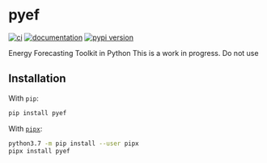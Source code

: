 # pyef

[![ci](https://github.com/sardanabhav/pyef/workflows/ci/badge.svg)](https://github.com/sardanabhav/pyef/actions?query=workflow%3Aci)
[![documentation](https://img.shields.io/badge/docs-mkdocs%20material-blue.svg?style=flat)](https://sardanabhav.github.io/pyef/)
[![pypi version](https://img.shields.io/pypi/v/pyef.svg)](https://pypi.org/project/pyef/)
<!-- [![pre-commit.ci status](https://results.pre-commit.ci/badge/github/sardanabhav/pyef/main.svg)](https://results.pre-commit.ci/latest/github/sardanabhav/pyef/main) -->
<!-- [![gitpod](https://img.shields.io/badge/gitpod-workspace-blue.svg?style=flat)](https://gitpod.io/#https://github.com/sardanabhav/pyef)
[![gitter](https://badges.gitter.im/join%20chat.svg)](https://gitter.im/pyef/community) -->

Energy Forecasting Toolkit in Python
This is a work in progress. Do not use

## Installation

With `pip`:
```bash
pip install pyef
```

With [`pipx`](https://github.com/pipxproject/pipx):
```bash
python3.7 -m pip install --user pipx
pipx install pyef
```
